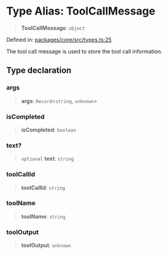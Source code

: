 # Type Alias: ToolCallMessage

> **ToolCallMessage**: `object`

Defined in: [packages/core/src/types.ts:25](https://github.com/GeoDaCenter/openassistant/blob/bf312b357cb340f1f76fa8b62441fb39bcbce0ce/packages/core/src/types.ts#L25)

The tool call message is used to store the tool call information.

## Type declaration

### args

> **args**: `Record`\<`string`, `unknown`\>

### isCompleted

> **isCompleted**: `boolean`

### text?

> `optional` **text**: `string`

### toolCallId

> **toolCallId**: `string`

### toolName

> **toolName**: `string`

### toolOutput

> **toolOutput**: `unknown`
